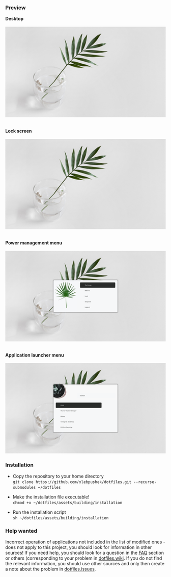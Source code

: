 ### Preview

**Desktop** <br><br>
![Something went wrong. Image not loaded](https://github.com/xlebpushek/dotfiles/blob/main/assets/preview/desktop.png) <br><br>

**Lock screen** <br><br>
![Something went wrong. Image not loaded](https://github.com/xlebpushek/dotfiles/blob/main/assets/preview/lock.png) <br><br>

<!-- **Tiling mode** <br><br>
![Something went wrong. Image not loaded](https://github.com/xlebpushek/dotfiles/blob/main/assets/preview/mode/tiling.png) <br><br>

**Floating mode** <br><br>
![Something went wrong. Image not loaded](https://github.com/xlebpushek/dotfiles/blob/main/assets/preview/mode/floating.png) <br><br>

**Full screen mode** <br><br>
![Something went wrong. Image not loaded](https://github.com/xlebpushek/dotfiles/blob/main/assets/preview/mode/fullscreen.png) <br><br> -->

**Power management menu** <br><br>
![Something went wrong. Image not loaded](https://github.com/xlebpushek/dotfiles/blob/main/assets/preview/rofi/power.png) <br><br>

**Application launcher menu** <br><br>
![Something went wrong. Image not loaded](https://github.com/xlebpushek/dotfiles/blob/main/assets/preview/rofi/launch.png)


### Installation

* Copy the repository to your home directory <br>
`git clone https://github.com/xlebpushek/dotfiles.git --recurse-submodules ~/dotfiles`

* Make the installation file executable! <br>
`chmod +x ~/dotfiles/assets/building/installation`

* Run the installation script <br>
`sh ~/dotfiles/assets/building/installation`


### Help wanted

Incorrect operation of applications not included in the list of modified ones - does not apply to this project, you should look for information in other sources! If you need help, you should look for a question in the [FAQ](https://github.com/xlebpushek/dotfiles/wiki/FAQ#frequently-asked-questions) section or others (corresponding to your problem in [dotfiles.wiki](https://github.com/xlebpushek/dotfiles/wiki). If you do not find the relevant information, you should use other sources and only then create a note about the problem in [dotfiles.issues](https://github.com/xlebpushek/dotfiles/issues).